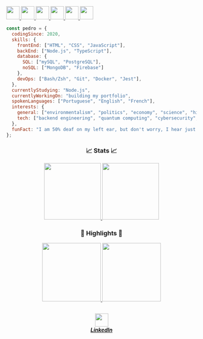 <!-- BANNER -->
<!--
<div align="center">
  <img src="https://user-images.githubusercontent.com/71517464/132535186-fad120cc-ba91-451e-9cd6-92d867d762e4.gif" align="center">
</div>
-->

<!--
<br>
-->
<!--
<a href="https://www.linkedin.com/in/pedrobarrosdev/">
  <img height="35px" src="https://www.svgrepo.com/show/75820/linkedin.svg"/>
</a>

<a href="https://www.linkedin.com/in/pedrobarrosdev/">
  <img height="35px" src="https://www.svgrepo.com/show/349527/telegram.svg"/>
</a>
-->

<a href="#">
  <img height="35px" src="https://www.svgrepo.com/show/373669/html.svg"/>
</a>
<a href="#">
  <img height="35px" src="https://www.svgrepo.com/show/373535/css.svg"/>
</a>
<a href="#">
  <img height="35px" src="https://www.svgrepo.com/show/303206/javascript-logo.svg"/>
</a>
<a href="#">
  <img height="35px" src="https://www.svgrepo.com/show/303600/typescript-logo.svg"/>
</a>
<a href="#">
  <img height="35px" src="https://www.svgrepo.com/show/354119/nodejs-icon.svg"/>
</a>
<a href="#">
  <img height="35px" src="https://www.svgrepo.com/show/303548/git-icon-logo.svg"/>
</a>



<!-- ABOUT -->
```javascript
const pedro = {
  codingSince: 2020,
  skills: {
    frontEnd: ["HTML", "CSS", "JavaScript"],
    backEnd: ["Node.js", "TypeScript"],
    database: {
      SQL: ["mySQL", "PostgreSQL"],
      noSQL: ["MongoDB", "Firebase"]
    },
    devOps: ["Bash/Zsh", "Git", "Docker", "Jest"],
  },
  currentlyStudying: "Node.js",
  currentlyWorkingOn: "building my portfolio",
  spokenLanguages: ["Portuguese", "English", "French"],
  interests: {
    general: ["environmentalism", "politics", "economy", "science", "history", "entrepreneurship"],
    tech: ["backend engineering", "quantum computing", "cybersecurity", "automation", "blockchain"]
  },
  funFact: "I am 50% deaf on my left ear, but don't worry, I hear just fine... wait, what did you say?"
};
```

<!-- STATS -->

<h3 align="center">📈 Stats 📈</h3>

<div align="center">
  <a href="https://github.com/pedrobarrosdotdev">
    <img height="150px" src="https://github-readme-stats.vercel.app/api?username=pedrobarrosdotdev&show_icons=true&theme=nord&include_all_commits=true&count_private=true&hide_border=false&locale=en&count_private=true&hide_rank=false&custom_title=Pedro's Activity"/>
    <img height="150px" src="https://github-readme-stats.vercel.app/api/top-langs/?username=pedrobarrosdotdev&layout=compact&langs_count=7&theme=nord&hide_border=false&locale=en&custom_title=Technologies"/>
  </a>
</div>
    
<!-- REPOSITORIES -->

<h3 align="center">🌟 Highlights 🌟</h3>

<!-- NORD THEME -->

<!-- height="145px" -->

<div align="center">
  <a href="https://github.com/pedrobarrosdotdev/conceitos-do-nodejs">
    <img height="155px" src="https://github-readme-stats.vercel.app/api/pin/?username=pedrobarrosdotdev&repo=conceitos-do-nodejs&show_owner=false&hide_border=false&theme=nord"/>
  </a>
  <a href="https://github.com/pedrobarrosdotdev/trabalhando-com-middlewares">
    <img height="155px" src="https://github-readme-stats.vercel.app/api/pin/?username=pedrobarrosdotdev&repo=trabalhando-com-middlewares&show_owner=false&hide_border=false&theme=nord"/>
  </a>
</div>

<h2></h2>

<!-- LINKEDIN -->

<div align="center">
  <a href="https://www.linkedin.com/in/pedrobarrosdev/">
   <img height="35px" src="https://cdn-icons-png.flaticon.com/512/174/174857.png"/><br><strong><em>LinkedIn</em></strong>
  </a>
</div>
